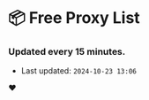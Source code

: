 # :package: Free Proxy List
### Updated every 15 minutes.

- Last updated: `2024-10-23 13:06`

:heart:
